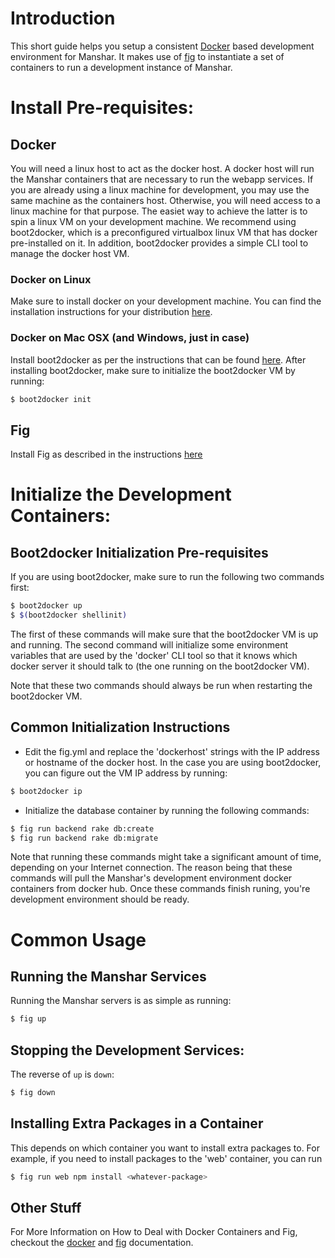 # Introduction

This short guide helps you setup a consistent [Docker](https://www.docker.com/) based development environment for Manshar. 
It makes use of [fig](http://www.fig.sh/) to instantiate a set of containers to run a development instance of Manshar.

# Install Pre-requisites:
## Docker

You will need a linux host to act as the docker host.
A docker host will run the Manshar containers that are necessary to run the webapp services.
If you are already using a linux machine for development, you may use the same machine as the containers host.
Otherwise, you will need access to a linux machine for that purpose.
The easiet way to achieve the latter is to spin a linux VM on your development machine.
We recommend using boot2docker, which is a preconfigured virtualbox linux VM that has docker pre-installed on it.
In addition, boot2docker provides a simple CLI tool to manage the docker host VM.

### Docker on Linux

Make sure to install docker on your development machine.
You can find the installation instructions for your distribution [here](https://docs.docker.com/installation/).

### Docker on Mac OSX (and Windows, just in case)

Install boot2docker as per the instructions that can be found [here](http://boot2docker.io/).
After installing boot2docker, make sure to initialize the boot2docker VM by running:

```bash
$ boot2docker init
```

## Fig

Install Fig as described in the instructions [here](http://www.fig.sh/install.html)

# Initialize the Development Containers:

## Boot2docker Initialization Pre-requisites

If you are using boot2docker, make sure to run the following two commands first:
```bash
$ boot2docker up
$ $(boot2docker shellinit)
```
The first of these commands will make sure that the boot2docker VM is up and running.
The second command will initialize some environment variables that are used by the 'docker' CLI tool so that it knows which docker server it should talk to (the one running on the boot2docker VM).

Note that these two commands should always be run when restarting the boot2docker VM.

## Common Initialization Instructions

* Edit the fig.yml and replace the 'dockerhost' strings with the IP address or hostname of the docker host. In the case you are using boot2docker, you can figure out the VM IP address by running:
```bash
$ boot2docker ip
```
* Initialize the database container by running the following commands:
```bash
$ fig run backend rake db:create
$ fig run backend rake db:migrate
```
Note that running these commands might take a significant amount of time, depending on your Internet connection.
The reason being that these commands will pull the Manshar's development environment docker containers from docker hub.
Once these commands finish runing, you're development environment should be ready.

# Common Usage
## Running the Manshar Services

Running the Manshar servers is as simple as running:
```bash
$ fig up
```

## Stopping the Development Services:

The reverse of `up` is `down`:
```bash
$ fig down
```

## Installing Extra Packages in a Container

This depends on which container you want to install extra packages to. 
For example, if you need to install packages to the 'web' container, you can run

```bash
$ fig run web npm install <whatever-package>
```

## Other Stuff
For More Information on How to Deal with Docker Containers and Fig, checkout the [docker](https://docs.docker.com/) and [fig](http://www.fig.sh/) documentation.
